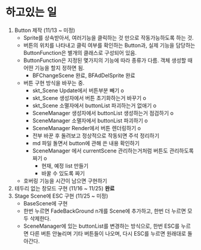 # 하고있는 일
1. Button 제작 (11/13 ~ 미정)  
    - Sprite를 상속받아서, 여러기능을 클릭하는 것 만으로 작동가능하도록 하는 것.  
    - 버튼의 위치를 나타내고 클릭 여부를 확인하는 Button과, 실제 기능을 담당하는 ButtonFunction은 별개의 클래스로 구성되어 있음.  
    - ButtonFunction은 지정된 몇가지의 기능에 따라 종류가 다름. 객체 생성할 때 어떤 기능을 할지 정하면 됨.  
        - BFChangeScene 완료, BFAdDelSprite 완료  
    - 버튼 구현 방식을 바꾸는 중.
        - skt_Scene Update에서 버튼부분 빼기 o
        - skt_Scene 생성자에서 버튼 초기화하는거 바꾸기 o
        - skt_Scene 소멸자에서 buttonList 파괴하는거 없애기 o
        - SceneManager 생성자에서 buttonList 생성하는거 점검하기 o
        - SceneManager 소멸자에서 buttonList 파괴하기 o
        - SceneManager Render에서 버튼 렌더링하기 o
        - 전부 바꾼 후 돌려보고 정상적으로 작동되면 주석 정리하기
        - md 파일 돌면서 button에 관해 쓴 내용 확인하기
        - SceneManager 에서 currentScene 관리하는거처럼 버튼도 관리하도록 짜기 o
            - 현재, 예정 list 만들기
            - 바꿀 수 있도록 짜기
    - 호버링 기능을 시간이 남으면 구현하기
2. 테두리 없는 창모드 구현 (11/16 ~ 11/25) **완료**  
3. Stage Scene에 ESC 구현 (11/25 ~ 미정)  
    - BaseScene에 구현  
    - 한번 누르면 FadeBackGround n개를 Scene에 추가하고, 한번 더 누르면 모두 삭제한다.
    - SceneManager에 있는 buttonList를 변경하는 방식으로, 한번 ESC를 누르면 다른 버튼 안눌리며 기타 버튼들이 나오며, 다시 ESC를 누르면 원래대로 돌아간다.